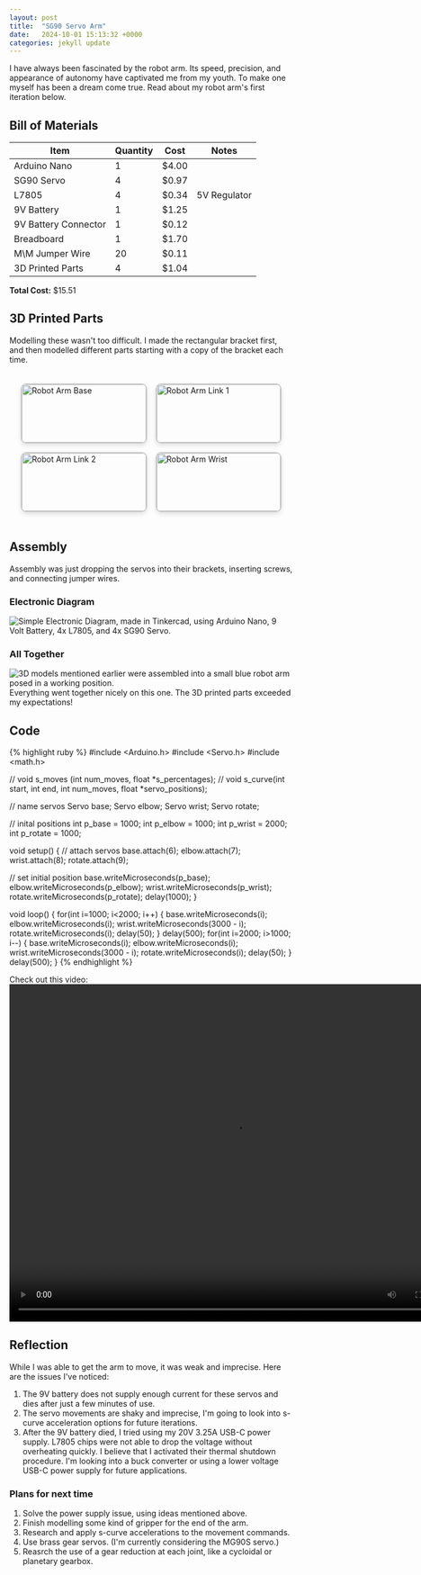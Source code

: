 ```yaml
---
layout: post
title:  "SG90 Servo Arm"
date:   2024-10-01 15:13:32 +0000
categories: jekyll update
---
```

I have always been fascinated by the robot arm. Its speed, 
precision, and appearance of autonomy have captivated me from my youth.
To make one myself has been a dream come true. Read about my robot arm's 
first iteration below.

## Bill of Materials

| Item                 | Quantity | Cost  | Notes        |
|----------------------|----------|-------|--------------|
| Arduino Nano         | 1        | $4.00 |              |
| SG90 Servo           | 4        | $0.97 |              |
| L7805                | 4        | $0.34 | 5V Regulator |
| 9V Battery           | 1        | $1.25 |              |
| 9V Battery Connector | 1        | $0.12 |              |
| Breadboard           | 1        | $1.70 |              |
| M\M Jumper Wire      | 20       | $0.11 |              |
| 3D Printed Parts     | 4        | $1.04 |              |

**Total Cost:** $15.51

## 3D Printed Parts
Modelling these wasn't too difficult. I made the rectangular bracket first, and then modelled different parts starting with a copy of the bracket each time.

<div style="display: grid; grid-template-columns: repeat(2, 1fr); gap: 15px; padding: 20px;">
  <div style="border: 2px solid #ccc; border-radius: 10px; box-shadow: 0 4px 8px rgba(0, 0, 0, 0.1); overflow: hidden;">
    <img src="{{ jhk35.github.io }}/assets/media/tiny-robot-arm/foot_rev4.png" alt="Robot Arm Base" style="width: 100%; height: 100%; object-fit: cover;">
    <p style="text-align: center; padding: 10px;">Robot Arm Base</p>
  </div>
  <div style="border: 2px solid #ccc; border-radius: 10px; box-shadow: 0 4px 8px rgba(0, 0, 0, 0.1); overflow: hidden;">
    <img src="{{ jhk35.github.io }}/assets/media/tiny-robot-arm/long_arm_rev4.png" alt="Robot Arm Link 1" style="width: 100%; height: 100%; object-fit: cover;">
    <p style="text-align: center; padding: 10px;">Robot Arm Link 1 (Long Segment)</p>
  </div>
  <div style="border: 2px solid #ccc; border-radius: 10px; box-shadow: 0 4px 8px rgba(0, 0, 0, 0.1); overflow: hidden;">
    <img src="{{ jhk35.github.io }}/assets/media/tiny-robot-arm/short_arm_rev4.png" alt="Robot Arm Link 2" style="width: 100%; height: 100%; object-fit: cover;">
    <p style="text-align: center; padding: 10px;">Robot Arm Link 2 (Short Segment)</p>
  </div>
  <div style="border: 2px solid #ccc; border-radius: 10px; box-shadow: 0 4px 8px rgba(0, 0, 0, 0.1); overflow: hidden;">
    <img src="{{ jhk35.github.io }}/assets/media/tiny-robot-arm/wrist_rev4.png" alt="Robot Arm Wrist" style="width: 100%; height: 100%; object-fit: cover;">
    <p style="text-align: center; padding: 10px;">Robot Arm Wrist</p>
  </div>
</div>

## Assembly
Assembly was just dropping the servos into their brackets, inserting screws, and connecting jumper wires. 


### Electronic Diagram
![Simple Electronic Diagram, made in Tinkercad, using Arduino Nano, 9 Volt Battery, 4x L7805, and 4x SG90 Servo.]({{jhk35.github.io}}/assets/media/tiny-robot-arm/TinyRobotArmCircuit.png/ "Robot Arm Circuit")

### All Together
![3D models mentioned earlier were assembled into a small blue robot arm posed in a working position.]({{jhk35.github.io}}/assets/media/tiny-robot-arm/TinyRobotArm.png/ "Tiny Robot Arm")
Everything went together nicely on this one. The 3D printed parts exceeded my expectations!


## Code
{% highlight ruby %}
#include <Arduino.h>
#include <Servo.h>
#include <math.h>

// void s_moves (int num_moves, float *s_percentages);
// void s_curve(int start, int end, int num_moves, float *servo_positions);

// name servos
Servo base;
Servo elbow;
Servo wrist;
Servo rotate;

// inital positions
int p_base = 1000;
int p_elbow = 1000;
int p_wrist = 2000;
int p_rotate = 1000;

void setup() {
  // attach servos
  base.attach(6);
  elbow.attach(7);
  wrist.attach(8);
  rotate.attach(9);

  // set initial position
  base.writeMicroseconds(p_base);
  elbow.writeMicroseconds(p_elbow);
  wrist.writeMicroseconds(p_wrist);
  rotate.writeMicroseconds(p_rotate);
  delay(1000);
}

void loop() {
  for(int i=1000; i<2000; i++) {
    base.writeMicroseconds(i);
    elbow.writeMicroseconds(i);
    wrist.writeMicroseconds(3000 - i);
    rotate.writeMicroseconds(i);
    delay(50);
  }
  delay(500);
  for(int i=2000; i>1000; i--) {
    base.writeMicroseconds(i);
    elbow.writeMicroseconds(i);
    wrist.writeMicroseconds(3000 - i);
    rotate.writeMicroseconds(i);
    delay(50);
  }
  delay(500);
}
{% endhighlight %}



Check out this video:
<video src="{{jhk35.github.io}}/assets/media/tiny-robot-arm/TinyRobotArm.mov" width="800" height="600" controls></video>

## Reflection
While I was able to get the arm to move, it was weak and imprecise.
Here are the issues I've noticed:
1. The 9V battery does not supply enough current for these servos
and dies after just a few minutes of use.
2. The servo movements are shaky and imprecise, I'm going to look 
into s-curve acceleration options for future iterations.
3. After the 9V battery died, I tried using my 20V 3.25A USB-C power 
supply. L7805 chips were not able to drop the voltage without 
overheating quickly. I believe that I activated their thermal 
shutdown procedure. I'm looking into a buck converter or using a 
lower voltage USB-C power supply for future applications.

### Plans for next time
1. Solve the power supply issue, using ideas mentioned above.
2. Finish modelling some kind of gripper for the end of the arm.
3. Research and apply s-curve accelerations to the movement commands.
4. Use brass gear servos. (I'm currently considering the MG90S servo.)
5. Reasrch the use of a gear reduction at each joint, like a cycloidal 
or planetary gearbox.